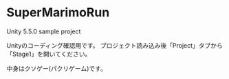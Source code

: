 # SuperMarimoRun
Unity 5.5.0 sample project

Unityのコーディング確認用です。
プロジェクト読み込み後「Project」タブから「Stage1」を開いてください。

中身はクソゲー(パクリゲーム)です。

